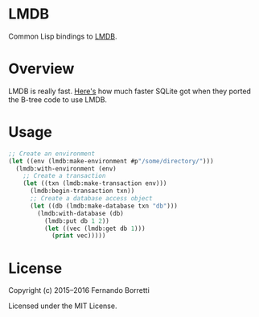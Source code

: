 # LMDB

Common Lisp bindings to [LMDB](http://symas.com/mdb/).

# Overview

LMDB is really fast. [Here's][sql] how much faster SQLite got when they ported
the B-tree code to use LMDB.

# Usage

~~~lisp
;; Create an environment
(let ((env (lmdb:make-environment #p"/some/directory/")))
  (lmdb:with-environment (env)
    ;; Create a transaction
    (let ((txn (lmdb:make-transaction env)))
      (lmdb:begin-transaction txn))
      ;; Create a database access object
      (let ((db (lmdb:make-database txn "db")))
        (lmdb:with-database (db)
          (lmdb:put db 1 2))
          (let ((vec (lmdb:get db 1)))
            (print vec)))))
~~~

# License

Copyright (c) 2015–2016 Fernando Borretti

Licensed under the MIT License.

[sql]: https://github.com/LMDB/sqlightning
